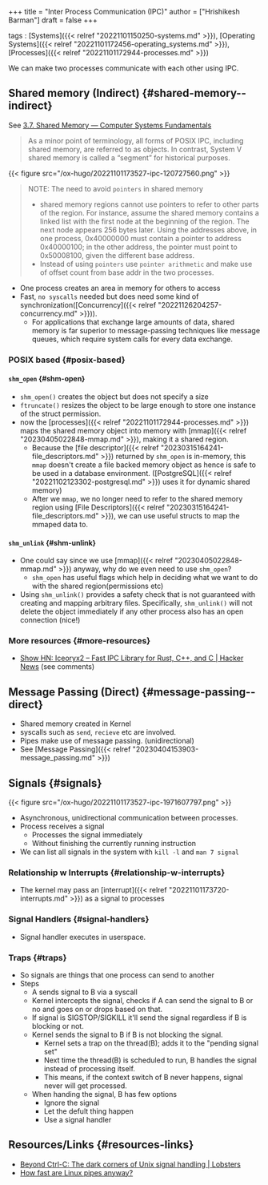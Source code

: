 +++
title = "Inter Process Communication (IPC)"
author = ["Hrishikesh Barman"]
draft = false
+++

tags
: [Systems]({{< relref "20221101150250-systems.md" >}}), [Operating Systems]({{< relref "20221101172456-operating_systems.md" >}}), [Processes]({{< relref "20221101172944-processes.md" >}})

We can make two processes communicate with each other using IPC.


## Shared memory (Indirect) {#shared-memory--indirect}

See [3.7. Shared Memory — Computer Systems Fundamentals](https://w3.cs.jmu.edu/kirkpams/OpenCSF/Books/csf/html/ShMem.html)

> As a minor point of terminology, all forms of POSIX IPC, including shared memory, are referred to as objects. In contrast, System V shared memory is called a “segment” for historical purposes.

{{< figure src="/ox-hugo/20221101173527-ipc-120727560.png" >}}

> NOTE: The need to avoid `pointers` in shared memory
>
> -   shared memory regions cannot use pointers to refer to other parts of the region. For instance, assume the shared memory contains a linked list with the first node at the beginning of the region. The next node appears 256 bytes later. Using the addresses above, in one process, 0x40000000 must contain a pointer to address 0x40000100; in the other address, the pointer must point to 0x50008100, given the different base address.
> -   Instead of using `pointers` use `pointer arithmetic` and make use of offset count from base addr in the two processes.

-   One process creates an area in memory for others to access
-   Fast, `no syscalls` needed but does need some kind of synchronization([Concurrency]({{< relref "20221126204257-concurrency.md" >}})).
    -   For applications that exchange large amounts of data, shared memory is far superior to message-passing techniques like message queues, which require system calls for every data exchange.


### POSIX based {#posix-based}


#### `shm_open` {#shm-open}

-   `shm_open()` creates the object but does not specify a size
-   `ftruncate()` resizes the object to be large enough to store one instance of the struct permission.
-   now the [processes]({{< relref "20221101172944-processes.md" >}}) maps the shared memory object into memory with [mmap]({{< relref "20230405022848-mmap.md" >}}), making it a shared region.
    -   Because the [file descriptor]({{< relref "20230315164241-file_descriptors.md" >}}) returned by `shm_open` is in-memory, this `mmap` doesn't create a file backed memory object as hence is safe to be used in a database environment. ([PostgreSQL]({{< relref "20221102123302-postgresql.md" >}}) uses it for dynamic shared memory)
    -   After we `mmap`, we no longer need to refer to the shared memory region using [File Descriptors]({{< relref "20230315164241-file_descriptors.md" >}}), we can use useful structs to map the mmaped data to.


#### `shm_unlink` {#shm-unlink}

-   One could say since we use [mmap]({{< relref "20230405022848-mmap.md" >}}) anyway, why do we even need to use `shm_open`?
    -   `shm_open` has useful flags which help in deciding what we want to do with the shared region(permissions etc)
-   Using `shm_unlink()` provides a safety check that is not guaranteed with creating and mapping arbitrary files. Specifically, `shm_unlink()` will not delete the object immediately if any other process also has an open connection (nice!)


### More resources {#more-resources}

-   [Show HN: Iceoryx2 – Fast IPC Library for Rust, C++, and C | Hacker News](https://news.ycombinator.com/item?id=41681344) (see comments)


## Message Passing (Direct) {#message-passing--direct}

-   Shared memory created in Kernel
-   syscalls such as `send`, `recieve` etc are involved.
-   Pipes make use of message passing. (unidirectional)
-   See [Message Passing]({{< relref "20230404153903-message_passing.md" >}})


## Signals {#signals}

{{< figure src="/ox-hugo/20221101173527-ipc-1971607797.png" >}}

-   Asynchronous, unidirectional communication between processes.
-   Process receives a signal
    -   Processes the signal immediately
    -   Without finishing the currently running instruction
-   We can list all signals in the system with `kill -l` and `man 7 signal`


### Relationship w Interrupts {#relationship-w-interrupts}

-   The kernel may pass an [interrupt]({{< relref "20221101173720-interrupts.md" >}}) as a signal to processes


### Signal Handlers {#signal-handlers}

-   Signal handler executes in userspace.


### Traps {#traps}

-   So signals are things that one process can send to another
-   Steps
    -   A sends signal to B via a syscall
    -   Kernel intercepts the signal, checks if A can send the signal to B or no and goes on or drops based on that.
    -   If signal is SIGSTOP/SIGKILL it'll send the signal regardless if B is blocking or not.
    -   Kernel sends the signal to B if B is not blocking the signal.
        -   Kernel sets a trap on the thread(B); adds it to the "pending signal set"
        -   Next time the thread(B) is scheduled to run, B handles the signal instead of processing itself.
        -   This means, if the context switch of B never happens, signal never will get processed.
    -   When handing the signal, B has few options
        -   Ignore the signal
        -   Let the defult thing happen
        -   Use a signal handler


## Resources/Links {#resources-links}

-   [Beyond Ctrl-C: The dark corners of Unix signal handling | Lobsters](https://lobste.rs/s/m9bhxk/beyond_ctrl_c_dark_corners_unix_signal)
-   [How fast are Linux pipes anyway?](https://mazzo.li/posts/fast-pipes.html)
